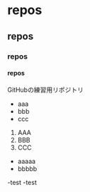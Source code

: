 # repos
## repos
### repos
#### repos
GitHubの練習用リポジトリ

- aaa
- bbb
- ccc

1. AAA
2. BBB
3. CCC

- aaaaa
- bbbbb

-test
-test
